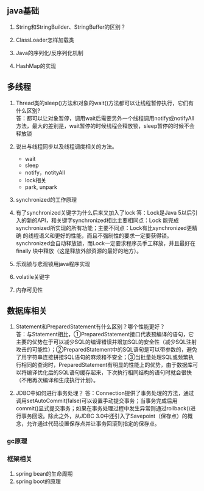 ## java基础

1. String和StringBuilder、StringBuffer的区别？ 

2. ClassLoader怎样加载类


3. Java的序列化/反序列化机制

4. HashMap的实现

## 多线程
1. Thread类的sleep()方法和对象的wait()方法都可以让线程暂停执行，它们有什么区别?  
答：都可以让对象暂停，调用wait后需要另外一个线程调用notify或notifyAll方法，最大的差别是，wait暂停的时候线程会释放锁，sleep暂停的时候不会释放锁  
2. 说出与线程同步以及线程调度相关的方法。 
	* wait 
	* sleep 
	* notify，notityAll
	* lock相关
	* park, unpark
3. synchronized的工作原理 

4. 有了synchronized关键字为什么后来又加入了lock 
答：Lock是Java 5以后引入的新的API，和关键字synchronized相比主要相同点：Lock 能完成synchronized所实现的所有功能；主要不同点：Lock有比synchronized更精确 的线程语义和更好的性能，而且不强制性的要求一定要获得锁。synchronized会自动释放锁，而Lock一定要求程序员手工释放，并且最好在finally  块中释放（这是释放外部资源的最好的地方）。

5. 乐观锁与悲观锁用java程序实现

6. volatile关键字

7. 内存可见性


## 数据库相关
1. Statement和PreparedStatement有什么区别？哪个性能更好？  
答：与Statement相比，①PreparedStatement接口代表预编译的语句，它主要的优势在于可以减少SQL的编译错误并增加SQL的安全性（减少SQL注射攻击的可能性）；②PreparedStatement中的SQL语句是可以带参数的，避免了用字符串连接拼接SQL语句的麻烦和不安全；③当批量处理SQL或频繁执行相同的查询时，PreparedStatement有明显的性能上的优势，由于数据库可以将编译优化后的SQL语句缓存起来，下次执行相同结构的语句时就会很快（不用再次编译和生成执行计划）。 

2. JDBC中如何进行事务处理？ 
答：Connection提供了事务处理的方法，通过调用setAutoCommit(false)可以设置手动提交事务；当事务完成后用commit()显式提交事务；如果在事务处理过程中发生异常则通过rollback()进行事务回滚。除此之外，从JDBC 3.0中还引入了Savepoint（保存点）的概念，允许通过代码设置保存点并让事务回滚到指定的保存点。 




### gc原理


### 框架相关
1. spring bean的生命周期
2. spring boot的原理